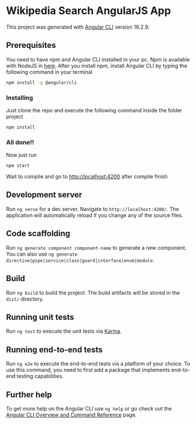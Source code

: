 # Wikipedia Search AngularJS App

This project was generated with [Angular CLI](https://github.com/angular/angular-cli) version 16.2.9.

## Prerequisites

You need to have npm and Angular CLI installed in your pc. Npm is available with NodeJS in [here](https://nodejs.org/en). After you install npm, install Angular CLI by typing the following command in your terminal

```bash
npm install -g @angular/cli
```

### Installing

Just clone the repo and execute the following command inside the folder project

```bash
npm install
```

### All done!!

Now just run

```
npm start
```

Wait to compile and go to [http://localhost:4200](http://localhost:4200) after compile finish

## Development server

Run `ng serve` for a dev server. Navigate to `http://localhost:4200/`. The application will automatically reload if you change any of the source files.

## Code scaffolding

Run `ng generate component component-name` to generate a new component. You can also use `ng generate directive|pipe|service|class|guard|interface|enum|module`.

## Build

Run `ng build` to build the project. The build artifacts will be stored in the `dist/` directory.

## Running unit tests

Run `ng test` to execute the unit tests via [Karma](https://karma-runner.github.io).

## Running end-to-end tests

Run `ng e2e` to execute the end-to-end tests via a platform of your choice. To use this command, you need to first add a package that implements end-to-end testing capabilities.

## Further help

To get more help on the Angular CLI use `ng help` or go check out the [Angular CLI Overview and Command Reference](https://angular.io/cli) page.
